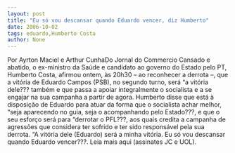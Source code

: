 ```yaml
---
layout: post
title: "Eu só vou descansar quando Eduardo vencer, diz Humberto"
date: 2006-10-02
tags: eduardo,Humberto Costa
author: None
---
```

Por Ayrton Maciel e Arthur CunhaDo Jornal do Commercio
Cansado e abatido, o ex-ministro da Saúde e candidato ao governo do Estado pelo PT, Humberto Costa, afirmou ontem, às 20h30 – ao reconhecer a derrota –, que a vitória de Eduardo Campos (PSB), no segundo turno, será “a vitória dele??? também e que passa a apoiar integralmente o socialista e a se engajar na sua campanha a partir de agora. 
Humberto disse que está à disposição de Eduardo para atuar da forma que o socialista achar melhor, “seja aparecendo no guia, seja o acompanhando pelo Estado???, e que o seu esforço será para “derrotar o PFL???, aos quais credita a campanha de agressões que considera ter sofrido e ter sido responsável pela sua derrota. “A vitória dele (Eduardo) será a minha vitória. Eu só vou descansar quando Eduardo vencer???.
Leia mais aqui&nbsp;(assinates JC e UOL). 